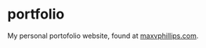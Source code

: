 # portfolio
My personal portofolio website, found at [maxvphillips.com](https://www.maxvphillips.com/).
